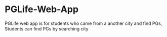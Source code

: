 # PGLife-Web-App
PGLife web app is for students who came from a another city and find PGs, Students can find PGs by searching city
